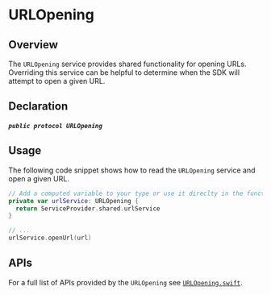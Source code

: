 # URLOpening

## Overview

The `URLOpening` service provides shared functionality for opening URLs. Overriding this service can be helpful to determine when the SDK will attempt to open a given URL.

## Declaration

##### `public protocol URLOpening`

## Usage

The following code snippet shows how to read the `URLOpening` service and open a given URL.

```swift
// Add a computed variable to your type or use it direclty in the function where required
private var urlService: URLOpening {
  return ServiceProvider.shared.urlService
}

// ...
urlService.openUrl(url)
```

## APIs

For a full list of APIs provided by the `URLOpening` see [`URLOpening.swift`](https://github.com/adobe/aepsdk-core-ios/blob/main/AEPServices/Sources/URLOpening.swift).
